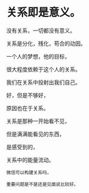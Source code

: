 # 关系即是意义。

没有关系，一切都没有意义。

关系是分化，残化，苟合的动因。

一个人的梦想，他的目标，

很大程度依赖于这个人的关系。

我们在关系中投射出我们自己。

好，但是不够好，

原因也在于关系。

关系是那种一开始看不见，

但是满满能看见的东西，

是感受到的，

关系中的能量流动。
```
微信可以构建关系吗，

重要问题是不是还是见面说比较好。
```